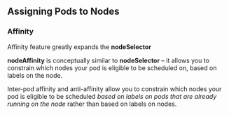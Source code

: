 ## Assigning Pods to Nodes

### Affinity

Affinity feature greatly expands the __nodeSelector__ 

__nodeAffinity__ is conceptually similar to __nodeSelector__ – it allows you to 
constrain which nodes your pod is eligible to be scheduled on, based on labels on the node.

Inter-pod affinity and anti-affinity allow you to constrain which nodes your pod is eligible 
to be scheduled _based on labels on pods that are already running on the node_ rather than based on labels on nodes.
